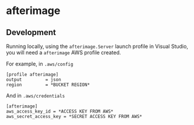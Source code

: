 # afterimage

## Development
Running locally, using the `afterimage.Server` launch profile in Visual Studio, you will need a `afterimage` AWS profile created.

For example, in `.aws/config`
```
[profile afterimage]
output         = json
region         = *BUCKET REGION*
```
And in `.aws/credentials`
```
[afterimage]
aws_access_key_id = *ACCESS KEY FROM AWS*
aws_secret_access_key = *SECRET ACCESS KEY FROM AWS*
```